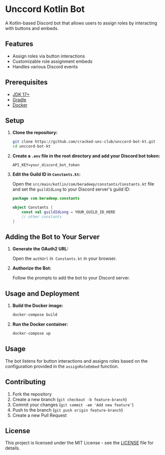 # Unccord Kotlin Bot

A Kotlin-based Discord bot that allows users to assign roles by interacting with buttons and embeds.

## Features

- Assign roles via button interactions
- Customizable role assignment embeds
- Handles various Discord events

## Prerequisites

- [JDK 17+](https://adoptopenjdk.net/)
- [Gradle](https://gradle.org/install/)
- [Docker](https://www.docker.com/get-started)

## Setup

1. **Clone the repository:**

    ```sh
    git clone https://github.com/cracked-unc-club/unccord-bot-kt.git
    cd unccord-bot-kt
    ```

2. **Create a `.env` file in the root directory and add your Discord bot token:**

    ```env
    API_KEY=your_discord_bot_token
    ```

3. **Edit the Guild ID in `Constants.kt`:**

   Open the `src/main/kotlin/com/beradeep/constants/Constants.kt` file and set the `guildIdLong` to your Discord server's guild ID:

    ```kotlin
    package com.beradeep.constants

    object Constants {
        const val guildIdLong = YOUR_GUILD_ID_HERE
        // other constants
    }
    ```
   
## Adding the Bot to Your Server

1. **Generate the OAuth2 URL:**

   Open the `authUrl` in` Constants.kt` in your browser.
   
2. **Authorize the Bot:**

   Follow the prompts to add the bot to your Discord server.

## Usage and  Deployment

1. **Build the Docker image:**

    ```sh
    docker-compose build
    ```

2. **Run the Docker container:**

    ```sh
    docker-compose up
    ```

## Usage

The bot listens for button interactions and assigns roles based on the configuration provided in the `assignRoleEmbed` function.

## Contributing

1. Fork the repository
2. Create a new branch (`git checkout -b feature-branch`)
3. Commit your changes (`git commit -am 'Add new feature'`)
4. Push to the branch (`git push origin feature-branch`)
5. Create a new Pull Request

## License

This project is licensed under the MIT License - see the [LICENSE](LICENSE) file for details.